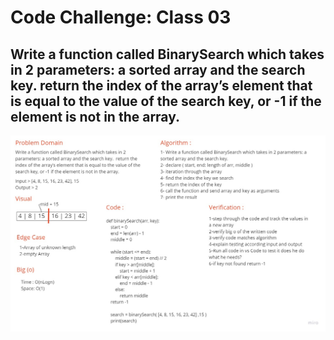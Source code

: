# Code Challenge: Class 03

## Write a function called BinarySearch which takes in 2 parameters: a sorted array and the search key.  return the index of the array’s element that is equal to the value of the search key, or -1 if the element is not in the array.

![whiteboard](./array-binary-search-2.jpg)
